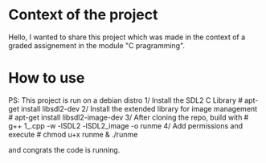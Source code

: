 # Context of the project
Hello, 
I wanted to share this project which was made in the context of a graded assignement in the module "C pragramming".

# How to use
PS: This project is run on a debian distro
1/ Install the SDL2 C Library
 \# apt-get install libsdl2-dev 
2/ Install the extended library for image management
 \# apt-get install libsdl2-image-dev
3/ After cloning the repo, build with 
 \# g++ 1_.cpp -w -lSDL2 -lSDL2_image -o runme
4/ Add permissions and execute
 \# chmod u+x runme & ./runme

and congrats the code is running.